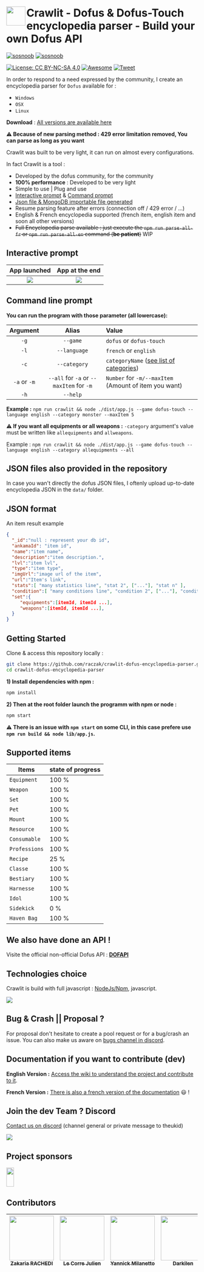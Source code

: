 
# <a href="url"><img src="https://raw.githubusercontent.com/raczak/crawlit-dofus-encyclopedia-parser/master/assets/crawlit.png" align="left" height="50" width="50" ></a>Crawlit - Dofus & Dofus-Touch encyclopedia parser - Build your own Dofus API 
[![sosnoob](https://raw.githubusercontent.com/raczak/crawlit-dofus-encyclopedia-parser/master/assets/buildwithlove.png)](https://www.sosnoob.com)
[![sosnoob](https://raw.githubusercontent.com/raczak/crawlit-dofus-encyclopedia-parser/master/assets/buymecoffee.png)](https://www.buymeacoffee.com/8kdCnjZxH)

[![License: CC BY-NC-SA 4.0](https://img.shields.io/badge/License-CC%20BY--NC--SA%204.0-lightgrey.svg)](https://creativecommons.org/licenses/by-nc-sa/4.0/)
[![Awesome](https://cdn.rawgit.com/sindresorhus/awesome/d7305f38d29fed78fa85652e3a63e154dd8e8829/media/badge.svg)](https://github.com/sindresorhus/awesome)
[![Tweet](https://img.shields.io/twitter/url/http/shields.io.svg?style=social)](https://twitter.com/intent/tweet?text=Get+all+Dofus+%26+Dofus-Touch+encyclopedia+in+one+click+%21+Use+data+provided+by+the+tool+to+create+your+apps+and+APIs+%3AD&url=https://github.com/raczak/crawlit-dofus-encyclopedia-parser&via=sosnoobi&hashtags=sosnoob,DOFUSTouch,dofusbook,DOFUS,developers)

In order to respond to a need expressed by the community, I create an encyclopedia parser for `Dofus` available for : </br>
- `Windows`
- `OSX` 
- `Linux`

**Download** : [All versions are available here](https://github.com/raczak/crawlit-dofus-encyclopedia-parser/releases)


**:warning: Because of new parsing method : 429 error limitation removed, You can  parse as long as you want**

Crawlit was built to be very light, it can run on almost every configurations.

In fact Crawlit is a tool :

- Developed by the dofus community, for the community
- **100% performance** : Developed to be very light
- Simple to use | Plug and use
- [Interactive prompt](#interactive-prompt) & [Command prompt](#command-line-prompt)
- [Json file & MongoDB importable file generated](#json-files-also-provided-in-the-repository)
- Resume parsing feature after errors (connection off / 429 error / ...)
- English & French encyclopedia supported (french item, english item and soon all other versions)
- ~~Full Encyclopedia parse available : just execute the `npm run parse-all-fr` or `npm run parse-all-en` command (**be patient**)~~ WIP

## Interactive prompt

App launched           |  App at the end
:-------------------------:|:-------------------------:
![](https://raw.githubusercontent.com/raczak/crawlit-dofus-encyclopedia-parser/master/assets/crawlit_API.gif)  |  ![](https://raw.githubusercontent.com/raczak/crawlit-dofus-encyclopedia-parser/master/assets/crawlit6.JPG)

## Command line prompt
**You can run the program with those parameter (all lowercase):**


|Argument| Alias        |   Value  |
|:------:|:------------:|:---------|
| `-g`   | `--game`     | `dofus` or `dofus-touch`
| `-l`   | `--language` | `french` or `english`
| `-c`   | `--category` | `categoryName` ([see list of categories](#supported-items))
| `-a` or `-m`    | `--all` for `-a` or `--maxItem` for `-m`     | `Number` for `-m/--maxItem` (Amount of item you want)
| `-h`   | `--help`     |

**Example :** ```npm run crawlit && node ./dist/app.js --game dofus-touch --language english --category monster --maxItem 5```

**:warning: If you want all equipments or all weapons :** `-category` argument's value must be written like `allequipments` and `allweapons`. 

Example : ```npm run crawlit && node ./dist/app.js --game dofus-touch --language english --category allequipments --all```


## JSON files also provided in the repository
In case you wan't directly the dofus JSON files, I oftenly upload up-to-date encyclopedia JSON in the `data/` folder.

## JSON format
An item result example
```json
{  
  "_id":"null : represent your db id",
  "ankamaId": "item id",
  "name":"item name",
  "description":"item description.",
  "lvl":"item lvl",
  "type":"item type",
  "imgUrl":"image url of the item",
  "url":"Item's link",
  "stats":[ "many statistics line", "stat 2", ["..."], "stat n" ],
  "condition":[ "many conditions line", "condition 2", ["..."], "condition n" ],
  "set":{  
     "equipments":[itemId, itemId ...],
     "weapons":[itemId, itemId ...],
  }
}
```

## Getting Started

Clone & access this repository locally :

``` bash
git clone https://github.com/raczak/crawlit-dofus-encyclopedia-parser.git
cd crawlit-dofus-encyclopedia-parser
```

**1) Install dependencies with npm :**

``` bash
npm install
```
**2) Then at the root folder launch the programm with npm or node :**

``` bash
npm start
```
**:warning: There is an issue with `npm start` on some CLI, in this case prefere use `npm run build && node lib/app.js`.**


## Supported items
| Items       | state of progress        |
| ------------- |:-------------|
| `Equipment`     | 100 %  |
| `Weapon`    | 100 % |
| `Set` | 100 % |
| `Pet` | 100 % |
| `Mount` | 100 % |
| `Resource` | 100 % |
| `Consumable` | 100 % |
| `Professions` | 100 % |
| `Recipe` | 25 % |
| `Classe` | 100 % |
| `Bestiary` | 100 % |
| `Harnesse` | 100 % |
| `Idol` | 100 % |
| `Sidekick` | 0 % |
| `Haven Bag` | 100 % |

## We also have done an API !
Visite the official non-official Dofus API : **[DOFAPI](https://dofapi.fr)**

## Technologies choice
Crawlit is build with full javascript : [NodeJs/Npm](https://nodejs.org/en/), javascript.

![](https://raw.githubusercontent.com/raczak/crawlit-dofus-encyclopedia-parser/master/assets/node-js.png)

## Bug & Crash || Proposal ?
For proposal don't hesitate to create a pool request or for a bug/crash an issue. You can also make us aware on [bugs channel in discord](http://discord.dofapi.fr).


## Documentation if you want to contribute (dev)
**English Version :** [Access the wiki to understand the project and contribute to it](https://github.com/raczak/crawlit-dofus-encyclopedia-parser/wiki/Dev-Documentation-(English)). 

**French Version :** [There is also a french version of the documentation](https://github.com/raczak/crawlit-dofus-encyclopedia-parser/wiki/Dev-Documentation-(Français)) :smiley: ! 

## Join the dev Team ? Discord
[Contact us on discord](http://discord.dofapi.fr) (channel general or private message to theukid)

[<img src="https://raw.githubusercontent.com/raczak/crawlit-dofus-encyclopedia-parser/master/assets/discord-Logo.jpg">](http://discord.dofapi.fr)


## Project sponsors
<a href="https://www.digitalocean.com/">
  <img src="https://opensource.nyc3.cdn.digitaloceanspaces.com/attribution/assets/PoweredByDO/DO_Powered_by_Badge_blue.svg" width="20%" height="50">
</a>

## Contributors

| [<img src="https://avatars2.githubusercontent.com/u/9281021?v=3&s=117" width="117px;"/><br /><sub><b>Zakaria RACHEDI</b></sub>](https://github.com/raczak) | [<img src="https://avatars0.githubusercontent.com/u/17069089?v=3&s=117" width="117px;"/><br /><sub><b>Le Corre Julien</b></sub>](https://github.com/Edoz77) | [<img src="https://avatars2.githubusercontent.com/u/24317552?v=3&s=117" width="117px;"/><br /><sub><b>Yannick Milanetto</b></sub>](https://github.com/yannick-milanetto) | [<img src="https://avatars0.githubusercontent.com/u/22028659?s=117&v=3" width="117px;"/><br /><sub><b>Darkilen</b></sub>](https://github.com/Darkilen)
| :---: | :---: | :---: | :---: |
